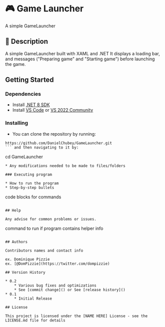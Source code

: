 # 🎮 Game Launcher

A simple GameLauncher


## 📃 Description

A simple GameLauncher built with XAML and .NET It displays a loading bar, and messages ("Preparing game" and "Starting game") before launching the game.

## Getting Started

### Dependencies

* Install [.NET 8 SDK](https://dotnet.microsoft.com/en-us/download)  
* Install [VS Code](https://code.visualstudio.com/) or [VS 2022 Community](https://visualstudio.microsoft.com/vs/community/)

### Installing

* You can clone the repository by running:
```
https://github.com/DanielChubey/GameLauncher.git
``` and then navigating to it by: 
``` 
 cd GameLauncher
```
* Any modifications needed to be made to files/folders

### Executing program

* How to run the program
* Step-by-step bullets
```
code blocks for commands
```

## Help

Any advise for common problems or issues.
```
command to run if program contains helper info
```

## Authors

Contributors names and contact info

ex. Dominique Pizzie  
ex. [@DomPizzie](https://twitter.com/dompizzie)

## Version History

* 0.2
    * Various bug fixes and optimizations
    * See [commit change]() or See [release history]()
* 0.1
    * Initial Release

## License

This project is licensed under the [NAME HERE] License - see the LICENSE.md file for details

